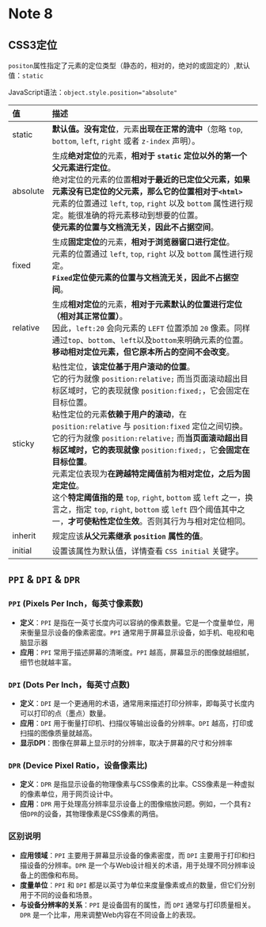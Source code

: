 # Note 8

## CSS3定位

`positon`属性指定了元素的定位类型（静态的，相对的，绝对的或固定的）,默认值：`static`

JavaScript语法：`object.style.position="absolute"`

值 | 描述
:-- | :--
static | **默认值。没有定位**，元素**出现在正常的流中**（忽略 `top`, `bottom`, `left`, `right` 或者 `z-index` 声明）。
absolute | 生成**绝对定位**的元素，**相对于 `static` 定位以外的第一个父元素进行定位**。<br/>绝对定位的元素的位置**相对于最近的已定位父元素，如果元素没有已定位的父元素，那么它的位置相对于`<html>`**<br/>元素的位置通过 `left`, `top`, `right` 以及 `bottom` 属性进行规定。能很准确的将元素移动到想要的位置。<br/>**使元素的位置与文档流无关，因此不占据空间**。
fixed | 生成**固定定位**的元素，**相对于浏览器窗口进行定位**。<br/>元素的位置通过 `left`, `top`, `right` 以及 `bottom` 属性进行规定。<br/>**`Fixed`定位使元素的位置与文档流无关，因此不占据空间**。
relative | 生成**相对定位**的元素，**相对于元素默认的位置进行定位（相对其正常位置）**。<br/>因此，`left:20` 会向元素的 `LEFT` 位置添加 `20` 像素。同样通过`top`、`bottom`、`left`以及`bottom`来明确元素的位置。<br/>**移动相对定位元素，但它原本所占的空间不会改变**。
sticky | 粘性定位，**该定位基于用户滚动的位置**。<br/>它的行为就像 `position:relative;` 而当页面滚动超出目标区域时，它的表现就像 `position:fixed;`，它会固定在目标位置。<br/>粘性定位的元素**依赖于用户的滚动**，在 `position:relative` 与 `position:fixed` 定位之间切换。<br/>它的行为就像 `position:relative;` 而**当页面滚动超出目标区域时，它的表现就像** `position:fixed;`，它**会固定在目标位置**。<br/>元素定位表现为**在跨越特定阈值前为相对定位，之后为固定定位**。<br/>这个**特定阈值指的是** `top`, `right`, `bottom` 或 `left` 之一，换言之，指定 `top`, `right`, `bottom` 或 `left` 四个阈值其中之一，**才可使粘性定位生效**。否则其行为与相对定位相同。
inherit | 规定应该**从父元素继承 `position` 属性的值**。
initial | 设置该属性为默认值，详情查看 `CSS initial` 关键字。

## `PPI` & `DPI` & `DPR`

### `PPI` (Pixels Per Inch，**每英寸像素数**)

- **定义**：`PPI` 是指在一英寸长度内可以容纳的像素数量。它是一个度量单位，用来衡量显示设备的像素密度。`PPI` 通常用于屏幕显示设备，如手机、电视和电脑显示器
- **应用**：`PPI` 常用于描述屏幕的清晰度。`PPI` 越高，屏幕显示的图像就越细腻，细节也就越丰富。

### `DPI` (Dots Per Inch，**每英寸点数**)

- **定义**：`DPI` 是一个更通用的术语，通常用来描述打印分辨率，即每英寸长度内可以打印的点（墨点）数量。
- **应用**：`DPI` 用于衡量打印机、扫描仪等输出设备的分辨率。`DPI` 越高，打印或扫描的图像质量就越高。
- **显示DPI**：图像在屏幕上显示时的分辨率，取决于屏幕的尺寸和分辨率

### `DPR` (Device Pixel Ratio，**设备像素比**)

- **定义**：`DPR` 是指显示设备的物理像素与CSS像素的比率。CSS像素是一种虚拟的像素单位，用于网页设计中。
- **应用**：`DPR` 用于处理高分辨率显示设备上的图像缩放问题。例如，一个具有`2`倍`DPR`的设备，其物理像素是CSS像素的两倍。

### 区别说明

- **应用领域**：`PPI` 主要用于屏幕显示设备的像素密度，而 `DPI` 主要用于打印和扫描设备的分辨率。`DPR` 是一个与Web设计相关的术语，用于处理不同分辨率设备上的图像和布局。
- **度量单位**：`PPI` 和 `DPI` 都是以英寸为单位来度量像素或点的数量，但它们分别用于不同的设备和场景。
- **与设备分辨率的关系**：`PPI` 是设备固有的属性，而 `DPI` 通常与打印质量相关。`DPR` 是一个比率，用来调整Web内容在不同设备上的表现。
